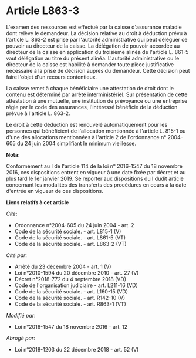 # Article L863-3

L'examen des ressources est effectué par la caisse d'assurance maladie dont relève le demandeur. La décision relative au
droit à déduction prévu à l'article L. 863-2 est prise par l'autorité administrative qui peut déléguer ce pouvoir au
directeur de la caisse. La délégation de pouvoir accordée au directeur de la caisse en application du troisième alinéa de
l'article L. 861-5 vaut délégation au titre du présent alinéa. L'autorité administrative ou le directeur de la caisse est
habilité à demander toute pièce justificative nécessaire à la prise de décision auprès du demandeur. Cette décision peut
faire l'objet d'un recours contentieux. 

La caisse remet à chaque bénéficiaire une attestation de droit dont le contenu est déterminé par arrêté interministériel. Sur
présentation de cette attestation à une mutuelle, une institution de prévoyance ou une entreprise régie par le code des
assurances, l'intéressé bénéficie de la déduction prévue à l'article L. 863-2. 

Le droit à cette déduction est renouvelé automatiquement pour les personnes qui bénéficient de l'allocation mentionnée à
l'article L. 815-1 ou d'une des allocations mentionnées à l'article 2 de l'ordonnance n° 2004-605 du 24 juin 2004 simplifiant
le minimum vieillesse.

**Nota:**

Conformément au I de l'article 114 de la loi n° 2016-1547 du 18 novembre 2016, ces dispositions entrent en vigueur à une date
fixée par décret et au plus tard le 1er janvier 2019. Se reporter aux dispositions du I dudit article concernant les
modalités des transferts des procédures en cours à la date d'entrée en vigueur de ces dispositions.

**Liens relatifs à cet article**

_Cite_:

  - Ordonnance n°2004-605 du 24 juin 2004 - art. 2
  - Code de la sécurité sociale. - art. L815-1 (V)
  - Code de la sécurité sociale. - art. L861-5 (VT)
  - Code de la sécurité sociale. - art. L863-2 (VT)

_Cité par_:

  - Arrêté du 23 décembre 2004 - art. 1 (V)
  - Loi n°2010-1594 du 20 décembre 2010 - art. 27 (V)
  - Décret n°2018-772 du 4 septembre 2018 (VD)
  - Code de l'organisation judiciaire - art. L211-16 (VD)
  - Code de la sécurité sociale. - art. L160-15 (VD)
  - Code de la sécurité sociale. - art. R142-10 (V)
  - Code de la sécurité sociale. - art. R863-1 (VT)

_Modifié par_:

  - Loi n°2016-1547 du 18 novembre 2016 - art. 12

_Abrogé par_:

  - Loi n°2018-1203 du 22 décembre 2018 - art. 52 (V)
